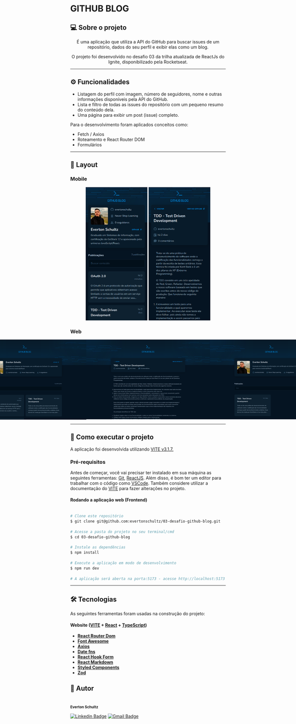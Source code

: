 # GITHUB BLOG

## 💻 Sobre o projeto

<p align="center">É uma aplicação que utiliza a API do GitHub para buscar issues de um repositório, dados do seu perfil e exibir elas como um blog.</p>
<p align="center">O projeto foi desenvolvido no desafio 03 da trilha atualizada de ReactJs do Ignite, disponibilizado pela Rocketseat.</p>

---

## ⚙️ Funcionalidades

- Listagem do perfil com imagem, número de seguidores, nome e outras informações disponíveis pela API do GitHub.
- Lista e filtro de todas as issues do repositório com um pequeno resumo do conteúdo dela.
- Uma página para exibir um post (issue) completo.

Para o desenvolvimento foram aplicados conceitos como:
- Fetch / Axios
- Roteamento e React Router DOM
- Formulários

---

## 🎨 Layout

### Mobile

<p align="center">
  <img alt="GithubBlog" title="#GithubBlog" src="./src/assets/blog/mobile-posts.png" width="200px">

  <img alt="GithubBlog" title="#GithubBlog" src="./src/assets/blog/mobile-post.png" width="200px">
</p>

### Web

<p align="center" style="display: flex; align-items: flex-start; justify-content: center;">
  <img alt="GithubBlog" title="#GithubBlog" src="./src/assets/blog/web-posts.png" width="400px">

  <img alt="GithubBlog" title="#GithubBlog" src="./src/assets/blog/web-post.png" width="400px">

  <img alt="GithubBlog" title="#GithubBlog" src="./src/assets/blog/web-posts-search.png" width="400px">
</p>

---

## 🚀 Como executar o projeto
A aplicação foi desenvolvida utilizando [VITE v3.1.7.](https://vitejs.dev/)

### Pré-requisitos
Antes de começar, você vai precisar ter instalado em sua máquina as seguintes ferramentas: [Git](https://git-scm.com), [ReactJS](https://reactjs.org/). Além disso, é bom ter um editor para trabalhar com o código como [VSCode](https://code.visualstudio.com/). Também considere utilizar a documentação do [VITE](https://vitejs.dev/) para fazer alterações no projeto.

#### Rodando a aplicação web (Frontend)
```bash

# Clone este repositório
$ git clone git@github.com:evertonschultz/03-desafio-github-blog.git

# Acesse a pasta do projeto no seu terminal/cmd
$ cd 03-desafio-github-blog

# Instale as dependências
$ npm install

# Execute a aplicação em modo de desenvolvimento
$ npm run dev

# A aplicação será aberta na porta:5173 - acesse http://localhost:5173

```

---

## 🛠 Tecnologias
As seguintes ferramentas foram usadas na construção do projeto:

#### **Website**  ([VITE](https://vitejs.dev/)  +  [React](https://reactjs.org/)  +  [TypeScript](https://www.typescriptlang.org/))

-   **[React Router Dom](https://reactrouter.com/en/main)**
-   **[Font Awesome](https://fontawesome.com/docs/web/use-with/react/)**
-   **[Axios](https://axios-http.com/ptbr/docs/intro)**
-   **[Date fns](https://date-fns.org/)**
-   **[React Hook Form](https://react-hook-form.com/)**
-   **[React Markdown](https://github.com/remarkjs/react-markdown)**
-   **[Styled Components](https://styled-components.com/)**
-   **[Zod](https://github.com/colinhacks/zod)**

## 🦸 Autor
<img style="border-radius: 50%;" src="https://avatars.githubusercontent.com/u/19807265?v=4" width="100px;" alt=""/>
 <br />
 <sub><b>Everton Schultz</b></sub></a>
 <br />

[![Linkedin Badge](https://img.shields.io/badge/-Everton-blue?style=flat-square&logo=Linkedin&logoColor=white&link=https://www.linkedin.com/in/https://www.linkedin.com/in/%C3%A9verton-schultz-824a1612b/)](https://www.linkedin.com/in/https://www.linkedin.com/in/%C3%A9verton-schultz-824a1612b/)
[![Gmail Badge](https://img.shields.io/badge/-evertonf.m.schultz98@gmail.com-c14438?style=flat-square&logo=Gmail&logoColor=white&link=mailto:evertonf.m.schultz98@gmail.com)](mailto:evertonf.m.schultz98@gmail.com)
